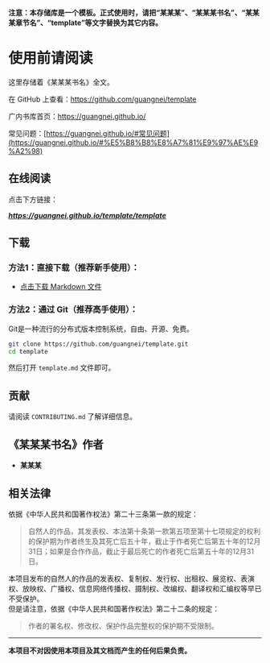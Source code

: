 **注意：本存储库是一个模板。正式使用时，请把“某某某”、“某某某书名”、“某某某章节名”、“template”等文字替换为其它内容。**

# 使用前请阅读

这里存储着《某某某书名》全文。

在 GitHub 上查看：<https://github.com/guangnei/template>

广内书库首页：<https://guangnei.github.io/>

常见问题：[https://guangnei.github.io/#常见问题](https://guangnei.github.io/#%E5%B8%B8%E8%A7%81%E9%97%AE%E9%A2%98)

## 在线阅读

点击下方链接：

***<https://guangnei.github.io/template/template>***

## 下载

### 方法1：直接下载（推荐新手使用）：

* [点击下载 Markdown 文件](#)

### 方法2：通过 Git（推荐高手使用）：

Git是一种流行的分布式版本控制系统，自由、开源、免费。

```bash
git clone https://github.com/guangnei/template.git
cd template
```

然后打开 `template.md` 文件即可。

## 贡献

请阅读 `CONTRIBUTING.md` 了解详细信息。

## 《某某某书名》作者

- **某某某**

## 相关法律

依据《中华人民共和国著作权法》第二十三条第一款的规定：  

> 自然人的作品，其发表权、本法第十条第一款第五项至第十七项规定的权利的保护期为作者终生及其死亡后五十年，截止于作者死亡后第五十年的12月31日；如果是合作作品，截止于最后死亡的作者死亡后第五十年的12月31日。  

本项目发布的自然人的作品的发表权、复制权、发行权、出租权、展览权、表演权、放映权、广播权、信息网络传播权、摄制权、改编权、翻译权和汇编权等早已不受保护。  
但是请注意，依据《中华人民共和国著作权法》第二十二条的规定： 

> 作者的署名权、修改权、保护作品完整权的保护期不受限制。

---

**本项目不对因使用本项目及其文档而产生的任何后果负责。**
